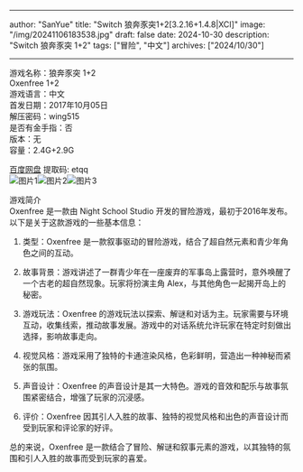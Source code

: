 
---
author: "SanYue"
title: "Switch 狼奔豕突1+2[3.2.16+1.4.8|XCI]"
image: "/img/20241106183538.jpg"
draft: false
date: 2024-10-30
description: "Switch 狼奔豕突 1+2"
tags: ["冒险", "中文"]
archives: ["2024/10/30"]

---

游戏名称：狼奔豕突 1+2   
Oxenfree 1+2    
游戏语言：中文  
首发日期：2017年10月05日  
解压密码：wing515  
是否有金手指：否  
版本：无   
容量：2.4G+2.9G

[百度网盘](https://pan.baidu.com/s/1pSipzMrvAqHDA2LPQZyzng) 提取码: etqq  
![图片1](/img/a86dad.jpg)![图片2](/img/abd78d.jpg)![图片3](/img/d0aa3f.jpg)  

游戏简介  
Oxenfree 是一款由 Night School Studio 开发的冒险游戏，最初于2016年发布。以下是关于这款游戏的一些基本信息：

1. 类型：Oxenfree 是一款叙事驱动的冒险游戏，结合了超自然元素和青少年角色之间的互动。

2. 故事背景：游戏讲述了一群青少年在一座废弃的军事岛上露营时，意外唤醒了一个古老的超自然现象。玩家将扮演主角 Alex，与其他角色一起揭开岛上的秘密。

3. 游戏玩法：Oxenfree 的游戏玩法以探索、解谜和对话为主。玩家需要与环境互动，收集线索，推动故事发展。游戏中的对话系统允许玩家在特定时刻做出选择，影响故事走向。

4. 视觉风格：游戏采用了独特的卡通渲染风格，色彩鲜明，营造出一种神秘而紧张的氛围。

5. 声音设计：Oxenfree 的声音设计是其一大特色。游戏的音效和配乐与故事氛围紧密结合，增强了玩家的沉浸感。

6. 评价：Oxenfree 因其引人入胜的故事、独特的视觉风格和出色的声音设计而受到玩家和评论家的好评。

总的来说，Oxenfree 是一款结合了冒险、解谜和叙事元素的游戏，以其独特的氛围和引人入胜的故事而受到玩家的喜爱。
